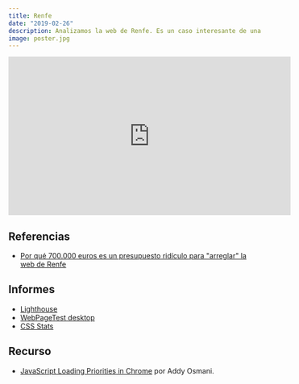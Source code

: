 ```yaml
---
title: Renfe
date: "2019-02-26"
description: Analizamos la web de Renfe. Es un caso interesante de una web con poco contenido pero con potenciales mejoras. Veremos estáticos sin minificar, combinación de recursos “a mano” y problemas de repintado debido a librerías de tracking.
image: poster.jpg
---
```


<iframe width="560" height="315" src="https://www.youtube.com/embed/pi02YqNHjJs" frameborder="0" allow="accelerometer; autoplay; encrypted-media; gyroscope; picture-in-picture" allowfullscreen></iframe>

## Referencias

- [Por qué 700.000 euros es un presupuesto ridículo para "arreglar" la web de Renfe](https://www.xataka.com/empresas-y-economia/que-700-000-euros-presupuesto-ridiculo-para-arreglar-web-renfe)

## Informes

- [Lighthouse](https://lighthouse-dot-webdotdevsite.appspot.com/lh/html?url=http://www.renfe.com/)
- [WebPageTest desktop](https://www.webpagetest.org/result/190203_6W_f731e8558a0ba75cf55b33eae476cd6d/)
- [CSS Stats](https://cssstats.com/stats?url=http%3A%2F%2Frenfe.com&ua=Browser%20Default)

## Recurso

- [JavaScript Loading Priorities in Chrome](https://addyosmani.com/blog/script-priorities/) por Addy Osmani.
